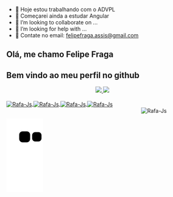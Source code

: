 

- 🔭 Hoje estou trabalhando com o ADVPL
- 🌱 Começarei ainda a estudar Angular
- 👯 I’m looking to collaborate on ...
- 🤔 I’m looking for help with ...
- 💬 Contate no email: felipefraga.assis@gmail.com

## Olá, me chamo Felipe Fraga
## Bem vindo ao meu perfil no github

<div align="center">
  <a href="https://github.com/FELPES900">
  <img height="180em" src="https://github-readme-stats.vercel.app/api?username=FELPES900&show_icons=true&theme=tokyonight&include_all_commits=true&count_private=true"/>
  <img height="180em" src="https://github-readme-stats.vercel.app/api/top-langs/?username=FELPES900&layout=compact&langs_count=7&theme=tokyonight"/>
</div>

<div style="display: inline_block"><br>
  <img align="center" alt="Rafa-Js" height="30" width="40" src="https://cdn.jsdelivr.net/gh/devicons/devicon/icons/html5/html5-original.svg" />
  <img align="center" alt="Rafa-Js" height="30" width="40" src="https://cdn.jsdelivr.net/gh/devicons/devicon/icons/css3/css3-original.svg" />
  <img align="center" alt="Rafa-Js" height="30" width="40" src="https://cdn.jsdelivr.net/gh/devicons/devicon/icons/javascript/javascript-original.svg" />
  <img align="center" alt="Rafa-Js" height="30" width="40" src="https://cdn.jsdelivr.net/gh/devicons/devicon/icons/php/php-plain.svg" />
  <br>
  <img align="right" width="150" height="150" alt="Rafa-Js" src="https://art.pixilart.com/8c472db45dafe95.gif" />
</div>

##
![snake gif](https://github.com/FELPES900/FELPES900/blob/output/github-contribution-grid-snake.svg)
